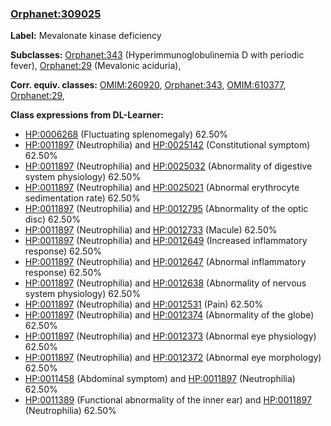 
### [Orphanet:309025](http://www.orpha.net/ORDO/Orphanet_309025)
**Label:** Mevalonate kinase deficiency

**Subclasses:** [Orphanet:343](http://www.orpha.net/ORDO/Orphanet_343) (Hyperimmunoglobulinemia D with periodic fever), [Orphanet:29](http://www.orpha.net/ORDO/Orphanet_29) (Mevalonic aciduria), 

**Corr. equiv. classes:** [OMIM:260920](http://purl.obolibrary.org/obo/OMIM_260920), [Orphanet:343](http://www.orpha.net/ORDO/Orphanet_343), [OMIM:610377](http://purl.obolibrary.org/obo/OMIM_610377), [Orphanet:29](http://www.orpha.net/ORDO/Orphanet_29), 

**Class expressions from DL-Learner:**

- [HP:0006268](http://purl.obolibrary.org/obo/HP_0006268) (Fluctuating splenomegaly) 62.50%
- [HP:0011897](http://purl.obolibrary.org/obo/HP_0011897) (Neutrophilia) and [HP:0025142](http://purl.obolibrary.org/obo/HP_0025142) (Constitutional symptom) 62.50%
- [HP:0011897](http://purl.obolibrary.org/obo/HP_0011897) (Neutrophilia) and [HP:0025032](http://purl.obolibrary.org/obo/HP_0025032) (Abnormality of digestive system physiology) 62.50%
- [HP:0011897](http://purl.obolibrary.org/obo/HP_0011897) (Neutrophilia) and [HP:0025021](http://purl.obolibrary.org/obo/HP_0025021) (Abnormal erythrocyte sedimentation rate) 62.50%
- [HP:0011897](http://purl.obolibrary.org/obo/HP_0011897) (Neutrophilia) and [HP:0012795](http://purl.obolibrary.org/obo/HP_0012795) (Abnormality of the optic disc) 62.50%
- [HP:0011897](http://purl.obolibrary.org/obo/HP_0011897) (Neutrophilia) and [HP:0012733](http://purl.obolibrary.org/obo/HP_0012733) (Macule) 62.50%
- [HP:0011897](http://purl.obolibrary.org/obo/HP_0011897) (Neutrophilia) and [HP:0012649](http://purl.obolibrary.org/obo/HP_0012649) (Increased inflammatory response) 62.50%
- [HP:0011897](http://purl.obolibrary.org/obo/HP_0011897) (Neutrophilia) and [HP:0012647](http://purl.obolibrary.org/obo/HP_0012647) (Abnormal inflammatory response) 62.50%
- [HP:0011897](http://purl.obolibrary.org/obo/HP_0011897) (Neutrophilia) and [HP:0012638](http://purl.obolibrary.org/obo/HP_0012638) (Abnormality of nervous system physiology) 62.50%
- [HP:0011897](http://purl.obolibrary.org/obo/HP_0011897) (Neutrophilia) and [HP:0012531](http://purl.obolibrary.org/obo/HP_0012531) (Pain) 62.50%
- [HP:0011897](http://purl.obolibrary.org/obo/HP_0011897) (Neutrophilia) and [HP:0012374](http://purl.obolibrary.org/obo/HP_0012374) (Abnormality of the globe) 62.50%
- [HP:0011897](http://purl.obolibrary.org/obo/HP_0011897) (Neutrophilia) and [HP:0012373](http://purl.obolibrary.org/obo/HP_0012373) (Abnormal eye physiology) 62.50%
- [HP:0011897](http://purl.obolibrary.org/obo/HP_0011897) (Neutrophilia) and [HP:0012372](http://purl.obolibrary.org/obo/HP_0012372) (Abnormal eye morphology) 62.50%
- [HP:0011458](http://purl.obolibrary.org/obo/HP_0011458) (Abdominal symptom) and [HP:0011897](http://purl.obolibrary.org/obo/HP_0011897) (Neutrophilia) 62.50%
- [HP:0011389](http://purl.obolibrary.org/obo/HP_0011389) (Functional abnormality of the inner ear) and [HP:0011897](http://purl.obolibrary.org/obo/HP_0011897) (Neutrophilia) 62.50%


